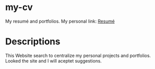 # my-cv
My resumé and portfolios. My personal link: [Resumé](https://klemeragm.github.io/my-cv/)

# Descriptions
This Website search to centralize my personal projects and portfolios. Looked the site and I will aceptet suggestions. 
